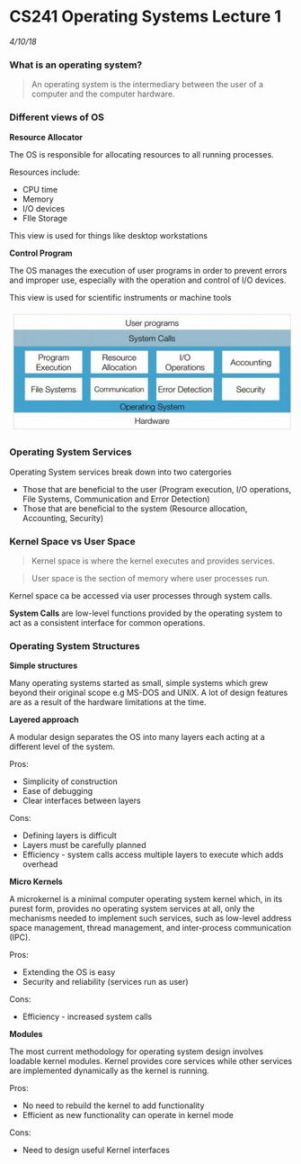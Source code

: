 # CS241 Operating Systems Lecture 1
*4/10/18*

### What is an operating system?
> An operating system is the intermediary between the user of a computer and the
computer hardware.

### Different views of OS

**Resource Allocator**

The OS is responsible for allocating resources to all running processes.

Resources include:
* CPU time
* Memory
* I/O devices
* FIle Storage

This view is used for things like desktop workstations

**Control Program**

The OS manages the execution of user programs in order to prevent errors and improper use, especially with the operation and control of I/O devices.

This view is used for scientific instruments or machine tools

![OsDiagram](Images/OsDiagram.jpg)

### Operating System Services
Operating System services break down into two catergories
* Those that are beneficial to the user (Program execution, I/O operations, File Systems,
Communication and Error Detection)
* Those that are beneficial to the system (Resource allocation, Accounting, Security)

### Kernel Space vs User Space
> Kernel space is where the kernel executes and provides services.

> User space is the section of memory where user processes run.

Kernel space ca be accessed via user processes through
system calls.

**System Calls** are low-level functions provided by the operating system to act as a consistent interface for common operations.

### Operating System Structures
**Simple structures**

Many operating systems started as small, simple
systems which grew beyond their original scope e.g MS-DOS and UNIX. A lot of design features are as a result of the hardware limitations at the time.

**Layered approach**

A modular design separates the OS into many layers each acting at a different level of the system.

Pros:
* Simplicity of construction
* Ease of debugging
* Clear interfaces between layers

Cons:
* Defining layers is difficult
* Layers must be carefully planned
* Efficiency - system calls access multiple
layers to execute which adds overhead

**Micro Kernels**

A microkernel is a minimal computer operating system kernel which, in its purest form, provides no operating system services at all, only the mechanisms needed to implement such services, such as low-level address space management, thread management, and inter-process communication (IPC).

Pros:
* Extending the OS is easy
* Security and reliability (services run as user)

Cons:
* Efficiency - increased system calls

**Modules**

The most current methodology for operating system design involves loadable kernel
modules.
Kernel provides core services while other services are implemented dynamically as
the kernel is running.

Pros:
* No need to rebuild the kernel to add
functionality  
* Efficient as new functionality can operate in
kernel mode

Cons:
* Need to design useful Kernel interfaces
